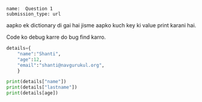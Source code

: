 ```ngMeta
name:  Question 1 
submission_type: url
```

 aapko ek dictionary di gai hai jisme aapko kuch key ki value print karani hai.

Code ko debug karre do bug find karro.


```python
details={
    "name":"Shanti",
    "age":12,
    "email":"shanti@navgurukul.org",
    }

print(details["name"])
print(details["lastname"])
print(details[age])

 ```

